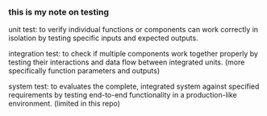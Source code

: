 ### this is my note on testing

unit test: to verify individual functions or components can work correctly in isolation by testing specific inputs and expected outputs.

integration test: to check if multiple components work together properly by testing their interactions and data flow between integrated units. (more specifically function parameters and outputs)

system test: to evaluates the complete, integrated system against specified requirements by testing end-to-end functionality in a production-like environment. (limited in this repo)